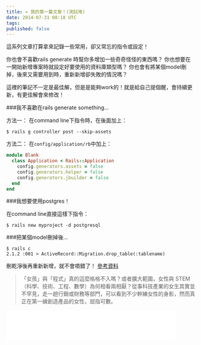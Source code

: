 ```yaml
---
title: » 我的第一篇文章！(測試用)
date: 2014-07-31 08:18 UTC
tags:
published: false
---
```


這系列文章打算拿來記錄一些常用，卻又常忘的指令或設定！

  你也會不喜歡rails generate 時幫你多增加一些奇奇怪怪的東西嗎？
  你也想要在一開始新增專案時就設定好要使用的資料庫類型嗎？
  你也會有將某個model刪掉，後來又需要用到時，重新新增卻失敗的情況嗎？

這裡的筆記不一定是最佳解，但是是能夠work的！就是給自己提個醒，會持續更新，有更佳解會來修改！


###我不喜歡在rails generate something...

方法一：
在command line下指令時，在後面加上：

```$ rails g controller post --skip-assets```

方法二：
在```config/application/rb```中加上：

~~~ruby
module Blank
  class Application < Rails::Application
    config.generators.assets = false
    config.generators.helper = false
    config.generators.jbuilder = false
  end
end
~~~


###我想要使用postgres！

在command line直接這樣下指令：

```$ rails new myproject -d postgresql```


###把某個model刪掉後...

~~~shell
$ rails c
2.1.2 :001 > ActiveRecord::Migration.drop_table(:tablename)
~~~

刪乾淨後再重新新增，就不會噴錯了！
[參考資料](http://stackoverflow.com/questions/4020131/rails-db-migration-how-to-drop-a-table)

<blockquote>「女孩」與「程式」真的這麼格格不入嗎？或者擴大範圍，女性與 STEM（科學、技術、工程、數學）為何相看兩相厭？從事科技產業的女生其實並不罕見，走一趟行銷或財務等部門，可以看到不少幹練女性的身影，然而真正在第一線創造產品的女性，屈指可數。
</blockquote>
<iframe src="//www.facebook.com/plugins/follow?href=https%3A%2F%2Fwww.facebook.com%2FOtiAnn&amp;layout=standard&amp;show_faces=true&amp;colorscheme=light&amp;width=450&amp;height=80" scrolling="no" frameborder="0" style="border:none; overflow:hidden; width:450px; height:80px;" allowTransparency="true"></iframe>